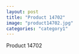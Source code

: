 ```yaml
---
layout: post
title: "Product 14702"
image: "product14702.jpg"
categories: "category1"
---
```

Product 14702
